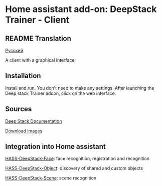 # Home assistant add-on: DeepStack Trainer - Client
## README Translation

[Русский]()

A client with a graphical interface
## Installation
Install and run. You don't need to make any settings. After launching the Deep stack Trainer addon, click on the web interface.

## Sources
[Deep Stack Documentation](https://docs.deepstack.cc)

[Download images](https://registry.hub.docker.com/r/deepquestai/deepstack/tags)

## Integration into Home assistant
[HASS-DeepStack-Face](https://github.com/robmarkcole/HASS-Deepstack-face): face recognition, registration and recognition

[HASS-DeepStack-Object](https://github.com/robmarkcole/HASS-Deepstack-object): discovery of shared and custom objects

[HASS-DeepStack-Scene](https://github.com/robmarkcole/HASS-Deepstack-scene): scene recognition
